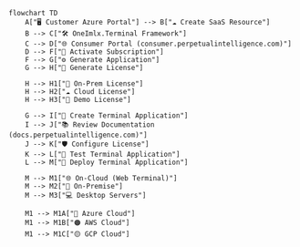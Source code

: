 ﻿```mermaid
flowchart TD
    A["🖥️ Customer Azure Portal"] --> B["☁️ Create SaaS Resource"]
    B --> C["🛠️ OneImlx.Terminal Framework"]
    C --> D["🌐 Consumer Portal (consumer.perpetualintelligence.com)"]
    D --> F["📄 Activate Subscription"]
    F --> G["⚙️ Generate Application"]
    G --> H["🔑 Generate License"]
    
    H --> H1["🏢 On-Prem License"]
    H --> H2["☁️ Cloud License"]
    H --> H3["🧪 Demo License"]

    G --> I["📝 Create Terminal Application"]
    I --> J["📚 Review Documentation (docs.perpetualintelligence.com)"]
    J --> K["🛡️ Configure License"]
    K --> L["🧪 Test Terminal Application"]
    L --> M["🚀 Deploy Terminal Application"]

    M --> M1["🌐 On-Cloud (Web Terminal)"]
    M --> M2["🏢 On-Premise"]
    M --> M3["💻 Desktop Servers"]

    M1 --> M1A["🔵 Azure Cloud"]
    M1 --> M1B["🟠 AWS Cloud"]
    M1 --> M1C["🟡 GCP Cloud"]
